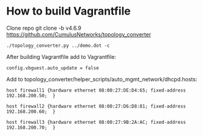 # How to build Vagrantfile

Clone repo
    git clone -b v4.6.9 https://github.com/CumulusNetworks/topology_converter

    ./topology_converter.py ../demo.dot -c

After building Vagrantfile add to Vagrantfile:

    config.vbguest.auto_update = false

Add to topology_converter/helper_scripts/auto_mgmt_network/dhcpd.hosts:

    host firewall1 {hardware ethernet 08:00:27:DE:D4:65; fixed-address 192.168.200.50;  } 

    host firewall2 {hardware ethernet 08:00:27:D6:D8:81; fixed-address 192.168.200.60;  } 

    host firewall3 {hardware ethernet 08:00:27:9B:2A:AC; fixed-address 192.168.200.70;  } 



